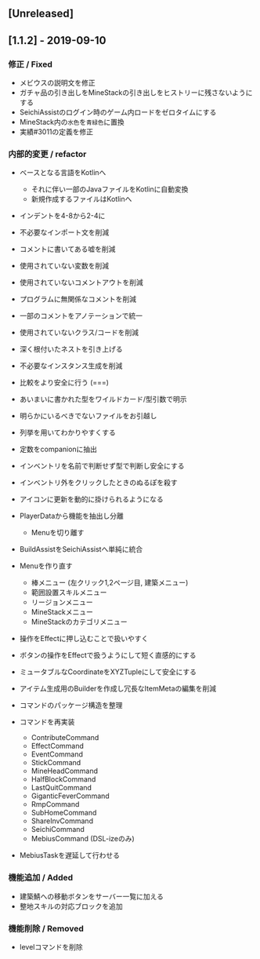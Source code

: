 ## [Unreleased]
## [1.1.2] - 2019-09-10

### 修正 / Fixed
- メビウスの説明文を修正
- ガチャ品の引き出しをMineStackの引き出しをヒストリーに残さないようにする
- SeichiAssistのログイン時のゲーム内ロードをゼロタイムにする
- MineStack内の`水色`を`青緑色`に置換
- 実績#3011の定義を修正

### 内部的変更 / refactor
- ベースとなる言語をKotlinへ
  - それに伴い一部のJavaファイルをKotlinに自動変換
  - 新規作成するファイルはKotlinへ
- インデントを4-8から2-4に

- 不必要なインポート文を削減
- コメントに書いてある嘘を削減
- 使用されていない変数を削減
- 使用されていないコメントアウトを削減
- プログラムに無関係なコメントを削減
- 一部のコメントをアノテーションで統一
- 使用されていないクラス/コードを削減
- 深く根付いたネストを引き上げる
- 不必要なインスタンス生成を削減
- 比較をより安全に行う (===)
- あいまいに書かれた型をワイルドカード/型引数で明示
- 明らかにいるべきでないファイルをお引越し
- 列挙を用いてわかりやすくする
- 定数をcompanionに抽出

- インベントリを名前で判断せず型で判断し安全にする
- インベントリ外をクリックしたときのぬるぽを殺す
- アイコンに更新を動的に掛けられるようになる
- PlayerDataから機能を抽出し分離
  - Menuを切り離す

- BuildAssistをSeichiAssistへ単純に統合

- Menuを作り直す
  - 棒メニュー (左クリック1,2ページ目, 建築メニュー)
  - 範囲設置スキルメニュー
  - リージョンメニュー
  - MineStackメニュー
  - MineStackのカテゴリメニュー
- 操作をEffectに押し込むことで扱いやすく
- ボタンの操作をEffectで扱うようにして短く直感的にする

- ミュータブルなCoordinateをXYZTupleにして安全にする

- アイテム生成用のBuilderを作成し冗長なItemMetaの編集を削減

- コマンドのパッケージ構造を整理
- コマンドを再実装
  - ContributeCommand
  - EffectCommand
  - EventCommand
  - StickCommand
  - MineHeadCommand
  - HalfBlockCommand
  - LastQuitCommand
  - GiganticFeverCommand
  - RmpCommand
  - SubHomeCommand
  - ShareInvCommand
  - SeichiCommand
  - MebiusCommand (DSL-izeのみ)

- MebiusTaskを遅延して行わせる

### 機能追加 / Added
- 建築鯖への移動ボタンをサーバー一覧に加える
- 整地スキルの対応ブロックを追加

### 機能削除 / Removed
- levelコマンドを削除
